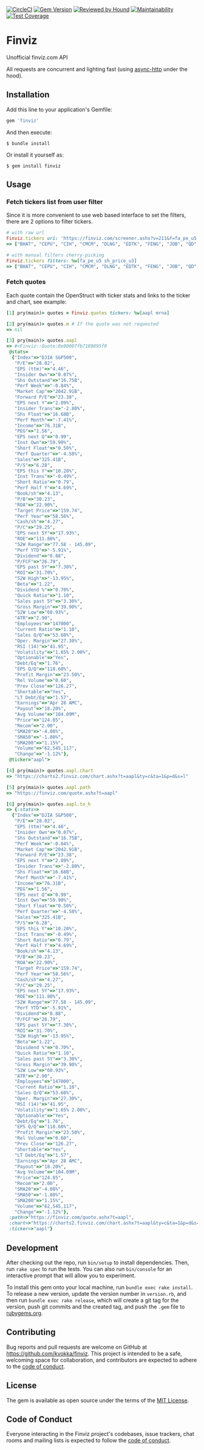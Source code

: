 [![CircleCI](https://circleci.com/gh/kvokka/finviz.svg?style=svg&circle-token=804e72e82fd4ccedc8f06cb332cc53d21e83535c)](https://circleci.com/gh/kvokka/finviz)
[![Gem Version](https://img.shields.io/gem/v/finviz.svg)](https://rubygems.org/gems/finviz)
[![Reviewed by Hound](https://img.shields.io/badge/Reviewed_by-Hound-8E64B0.svg)](https://houndci.com)
[![Maintainability](https://api.codeclimate.com/v1/badges/3e73fca4653a06e1a607/maintainability)](https://codeclimate.com/github/kvokka/finviz/maintainability)
[![Test Coverage](https://api.codeclimate.com/v1/badges/3e73fca4653a06e1a607/test_coverage)](https://codeclimate.com/github/kvokka/finviz/test_coverage)

# Finviz

Unofficial finviz.com API

All requests are concurrent and lighting fast (using
[async-http](https://github.com/socketry/async-http) under the hood).

## Installation

Add this line to your application's Gemfile:

```ruby
gem 'finviz'
```

And then execute:

    $ bundle install

Or install it yourself as:

    $ gem install finviz

## Usage

### Fetch tickers list from user filter

Since it is more convenient to use web based interface to set the filters, there
are 2 options to filter tickers.

```ruby
# with raw url
Finviz.tickers uri: 'https://finviz.com/screener.ashx?v=211&f=fa_pe_u5,sh_price_u3&ft=4'
=> ["BHAT", "CEPU", "CIH", "CMCM", "DLNG", "EDTK", "FENG", "JOB", "QD", "SND", "SUPV"]

# with manual filters cherry-picking
Finviz.tickers filters: %w[fa_pe_u5 sh_price_u3]
=> ["BHAT", "CEPU", "CIH", "CMCM", "DLNG", "EDTK", "FENG", "JOB", "QD", "SND", "SUPV"]
```

### Fetch quotes

Each quote contain the OpenStruct with ticker stats and links to the ticker and chart, see
example:

```ruby
[1] pry(main)> quotes = Finviz.quotes tickers: %w[aapl mrna]

[2] pry(main)> quotes.m # If the quote was not requested
=> nil

[3] pry(main)> quotes.aapl
=> #<Finviz::Quote:0x00007fb7189895f0
 @stats=
  {"Index"=>"DJIA S&P500",
   "P/E"=>"28.02",
   "EPS (ttm)"=>"4.46",
   "Insider Own"=>"0.07%",
   "Shs Outstand"=>"16.75B",
   "Perf Week"=>"-0.84%",
   "Market Cap"=>"2042.91B",
   "Forward P/E"=>"23.38",
   "EPS next Y"=>"2.89%",
   "Insider Trans"=>"-2.80%",
   "Shs Float"=>"16.68B",
   "Perf Month"=>"-7.41%",
   "Income"=>"76.31B",
   "PEG"=>"1.56",
   "EPS next Q"=>"0.99",
   "Inst Own"=>"59.90%",
   "Short Float"=>"0.50%",
   "Perf Quarter"=>"-4.58%",
   "Sales"=>"325.41B",
   "P/S"=>"6.28",
   "EPS this Y"=>"10.20%",
   "Inst Trans"=>"-0.49%",
   "Short Ratio"=>"0.79",
   "Perf Half Y"=>"4.69%",
   "Book/sh"=>"4.13",
   "P/B"=>"30.23",
   "ROA"=>"22.90%",
   "Target Price"=>"159.74",
   "Perf Year"=>"58.56%",
   "Cash/sh"=>"4.27",
   "P/C"=>"29.25",
   "EPS next 5Y"=>"17.93%",
   "ROE"=>"111.80%",
   "52W Range"=>"77.58 - 145.09",
   "Perf YTD"=>"-5.91%",
   "Dividend"=>"0.88",
   "P/FCF"=>"26.79",
   "EPS past 5Y"=>"7.30%",
   "ROI"=>"31.70%",
   "52W High"=>"-13.95%",
   "Beta"=>"1.22",
   "Dividend %"=>"0.70%",
   "Quick Ratio"=>"1.10",
   "Sales past 5Y"=>"3.30%",
   "Gross Margin"=>"39.90%",
   "52W Low"=>"60.93%",
   "ATR"=>"2.90",
   "Employees"=>"147000",
   "Current Ratio"=>"1.10",
   "Sales Q/Q"=>"53.60%",
   "Oper. Margin"=>"27.30%",
   "RSI (14)"=>"41.95",
   "Volatility"=>"1.65% 2.00%",
   "Optionable"=>"Yes",
   "Debt/Eq"=>"1.76",
   "EPS Q/Q"=>"118.60%",
   "Profit Margin"=>"23.50%",
   "Rel Volume"=>"0.60",
   "Prev Close"=>"126.27",
   "Shortable"=>"Yes",
   "LT Debt/Eq"=>"1.57",
   "Earnings"=>"Apr 28 AMC",
   "Payout"=>"18.20%",
   "Avg Volume"=>"104.09M",
   "Price"=>"124.85",
   "Recom"=>"2.00",
   "SMA20"=>"-4.08%",
   "SMA50"=>"-1.80%",
   "SMA200"=>"1.15%",
   "Volume"=>"62,545,117",
   "Change"=>"-1.12%"},
 @ticker="aapl">

[4] pry(main)> quotes.aapl.chart
=> "https://charts2.finviz.com/chart.ashx?t=aapl&ty=c&ta=1&p=d&s=l"

[5] pry(main)> quotes.aapl.path
=> "https://finviz.com/quote.ashx?t=aapl"

[6] pry(main)> quotes.aapl.to_h
=> {:stats=>
  {"Index"=>"DJIA S&P500",
   "P/E"=>"28.02",
   "EPS (ttm)"=>"4.46",
   "Insider Own"=>"0.07%",
   "Shs Outstand"=>"16.75B",
   "Perf Week"=>"-0.84%",
   "Market Cap"=>"2042.91B",
   "Forward P/E"=>"23.38",
   "EPS next Y"=>"2.89%",
   "Insider Trans"=>"-2.80%",
   "Shs Float"=>"16.68B",
   "Perf Month"=>"-7.41%",
   "Income"=>"76.31B",
   "PEG"=>"1.56",
   "EPS next Q"=>"0.99",
   "Inst Own"=>"59.90%",
   "Short Float"=>"0.50%",
   "Perf Quarter"=>"-4.58%",
   "Sales"=>"325.41B",
   "P/S"=>"6.28",
   "EPS this Y"=>"10.20%",
   "Inst Trans"=>"-0.49%",
   "Short Ratio"=>"0.79",
   "Perf Half Y"=>"4.69%",
   "Book/sh"=>"4.13",
   "P/B"=>"30.23",
   "ROA"=>"22.90%",
   "Target Price"=>"159.74",
   "Perf Year"=>"58.56%",
   "Cash/sh"=>"4.27",
   "P/C"=>"29.25",
   "EPS next 5Y"=>"17.93%",
   "ROE"=>"111.80%",
   "52W Range"=>"77.58 - 145.09",
   "Perf YTD"=>"-5.91%",
   "Dividend"=>"0.88",
   "P/FCF"=>"26.79",
   "EPS past 5Y"=>"7.30%",
   "ROI"=>"31.70%",
   "52W High"=>"-13.95%",
   "Beta"=>"1.22",
   "Dividend %"=>"0.70%",
   "Quick Ratio"=>"1.10",
   "Sales past 5Y"=>"3.30%",
   "Gross Margin"=>"39.90%",
   "52W Low"=>"60.93%",
   "ATR"=>"2.90",
   "Employees"=>"147000",
   "Current Ratio"=>"1.10",
   "Sales Q/Q"=>"53.60%",
   "Oper. Margin"=>"27.30%",
   "RSI (14)"=>"41.95",
   "Volatility"=>"1.65% 2.00%",
   "Optionable"=>"Yes",
   "Debt/Eq"=>"1.76",
   "EPS Q/Q"=>"118.60%",
   "Profit Margin"=>"23.50%",
   "Rel Volume"=>"0.60",
   "Prev Close"=>"126.27",
   "Shortable"=>"Yes",
   "LT Debt/Eq"=>"1.57",
   "Earnings"=>"Apr 28 AMC",
   "Payout"=>"18.20%",
   "Avg Volume"=>"104.09M",
   "Price"=>"124.85",
   "Recom"=>"2.00",
   "SMA20"=>"-4.08%",
   "SMA50"=>"-1.80%",
   "SMA200"=>"1.15%",
   "Volume"=>"62,545,117",
   "Change"=>"-1.12%"},
 :path=>"https://finviz.com/quote.ashx?t=aapl",
 :chart=>"https://charts2.finviz.com/chart.ashx?t=aapl&ty=c&ta=1&p=d&s=l",
 :ticker=>"aapl"}
```

## Development

After checking out the repo, run `bin/setup` to install dependencies. Then, run `rake spec` to run the tests. You can also run `bin/console` for an interactive prompt that will allow you to experiment.

To install this gem onto your local machine, run `bundle exec rake install`. To release a new version, update the version number in `version.rb`, and then run `bundle exec rake release`, which will create a git tag for the version, push git commits and the created tag, and push the `.gem` file to [rubygems.org](https://rubygems.org).

## Contributing

Bug reports and pull requests are welcome on GitHub at https://github.com/kvokka/finviz. This project is intended to be a safe, welcoming space for collaboration, and contributors are expected to adhere to the [code of conduct](https://github.com/kvokka/finviz/blob/master/CODE_OF_CONDUCT.md).

## License

The gem is available as open source under the terms of the [MIT License](https://opensource.org/licenses/MIT).

## Code of Conduct

Everyone interacting in the Finviz project's codebases, issue trackers, chat rooms and mailing lists is expected to follow the [code of conduct](https://github.com/kvokka/finviz/blob/master/CODE_OF_CONDUCT.md).
